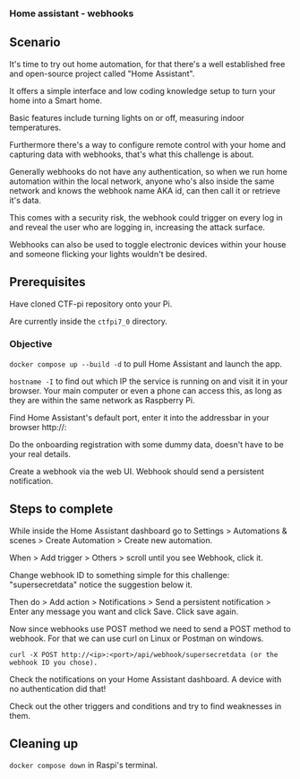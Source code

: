 ### Home assistant - webhooks

## Scenario

It's time to try out home automation, for that there's a well established free and open-source project called "Home Assistant".

It offers a simple interface and low coding knowledge setup to turn your home into a Smart home.

Basic features include turning lights on or off, measuring indoor temperatures.

Furthermore there's a way to configure remote control with your home and capturing data with webhooks, that's what this challenge is about.

Generally webhooks do not have any authentication, so when we run home automation within the local network, anyone who's also inside the same network and knows the webhook name AKA id, can then call it or retrieve it's data.

This comes with a security risk, the webhook could trigger on every log in and reveal the user who are logging in, increasing the attack surface. 

Webhooks can also be used to toggle electronic devices within your house and someone flicking your lights wouldn't be desired.

## Prerequisites

Have cloned CTF-pi repository onto your Pi.

Are currently inside the `ctfpi7_0` directory.

### Objective

`docker compose up --build -d` to pull Home Assistant and launch the app.

`hostname -I` to find out which IP the service is running on and visit it in your browser. Your main computer or even a phone can access this, as long as they are within the same network as Raspberry Pi.

Find Home Assistant's default port, enter it into the addressbar in your browser http://<ip>:<port> 

Do the onboarding registration with some dummy data, doesn't have to be your real details.

Create a webhook via the web UI. Webhook should send a persistent notification.


## Steps to complete

While inside the Home Assistant dashboard go to Settings > Automations & scenes > Create Automation > Create new automation.

When > Add trigger > Others > scroll until you see Webhook, click it.

Change webhook ID to something simple for this challenge: "supersecretdata" notice the suggestion below it.

Then do > Add action > Notifications > Send a persistent notification > Enter any message you want and click Save. Click save again.

Now since webhooks use POST method we need to send a POST method to webhook. For that we can use curl on Linux or Postman on windows.
```
curl -X POST http://<ip>:<port>/api/webhook/supersecretdata (or the webhook ID you chose).
```
Check the notifications on your Home Assistant dashboard. A device with no authentication did that!

Check out the other triggers and conditions and try to find weaknesses in them.


## Cleaning up

`docker compose down` in Raspi's terminal. 